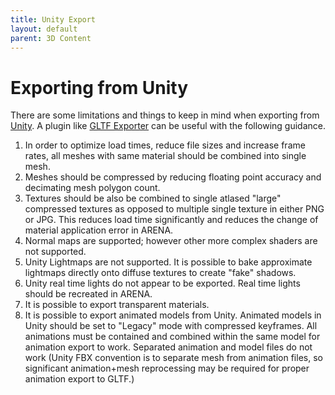 ```yaml
---
title: Unity Export
layout: default
parent: 3D Content
---
```


# Exporting from Unity

There are some limitations and things to keep in mind when exporting from [Unity](https://unity.com). A plugin like [GLTF Exporter](https://github.com/Plattar/gltf-exporter) can be useful with the following guidance.

1. In order to optimize load times, reduce file sizes and increase frame rates, all meshes with same material should be combined into single mesh.
1. Meshes should be compressed by reducing floating point accuracy and decimating mesh polygon count.
1. Textures should be also be combined to single atlased "large" compressed textures as opposed to multiple single texture in either PNG or JPG. This reduces load time significantly and reduces the change of material application error in ARENA.
1. Normal maps are supported; however other more complex shaders are not supported.
1. Unity Lightmaps are not supported. It is possible to bake approximate lightmaps directly onto diffuse textures to create "fake" shadows.
1. Unity real time lights do not appear to be exported. Real time lights should be recreated in ARENA.
1. It is possible to export transparent materials.
1. It is possible to export animated models from Unity. Animated models in Unity should be set to "Legacy" mode with compressed keyframes. All animations must be contained and combined within the same model for animation export to work. Separated animation and model files do not work (Unity FBX convention is to separate mesh from animation files, so significant animation+mesh reprocessing may be required for proper animation export to GLTF.)
